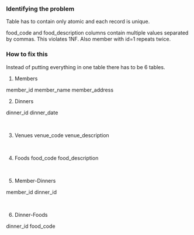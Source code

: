 ### Identifying the problem

Table has to contain only atomic and each record is unique.

food_code and food_description columns contain multiple values separated by commas. This violates 1NF. Also member with  id=1 repeats twice.

### How to fix this
Instead of putting everything in one table there has to be 6 tables.

1. Members

member_id
member_name
member_address
<br>

2. Dinners

dinner_id
dinner_date

<br>

3. Venues
venue_code
venue_description

<br>

4. Foods 
food_code
food_description

<br>

5. Member-Dinners

member_id
dinner_id

<br>

6. Dinner-Foods

dinner_id
food_code